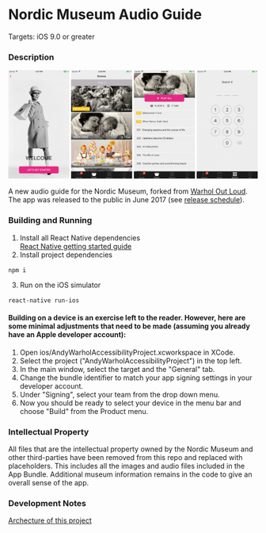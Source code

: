 # Nordic Museum Audio Guide

Targets: iOS 9.0 or greater

### Description

![Nordic Museum Audio Guide Screenshots](./appScreenshots.png)

A new audio guide for the Nordic Museum, forked from [Warhol Out Loud](https://github.com/CMP-Studio/TheWarholOutLoud). The app was released to the public in June 2017 (see [release schedule](https://github.com/NordicMuseum/Nordic-Museum-Audio-Guide/releases)).

### Building and Running

1. Install all React Native dependencies  
[React Native getting started guide](https://facebook.github.io/react-native/docs/getting-started.html)
2. Install project dependencies  
  ```
  npm i
  ```  
3. Run on the iOS simulator  
  ```
  react-native run-ios
  ```
  
#### Building on a device is an exercise left to the reader. However, here are some minimal adjustments that need to be made (assuming you already have an Apple developer account):
<!-- -->

1. Open ios/AndyWarholAccessibilityProject.xcworkspace in XCode.
2. Select the project ("AndyWarholAccessibilityProject") in the top left.
3. In the main window, select the target and the "General" tab.
4. Change the bundle identifier to match your app signing settings in your developer account.
5. Under "Signing", select your team from the drop down menu.
6. Now you should be ready to select your device in the menu bar and choose "Build" from the Product menu.

### Intellectual Property

All files that are the intellectual property owned by the Nordic Museum and other third-parties have been removed from this repo and replaced with placeholders. This includes all the images and audio files included in the App Bundle. Additional museum information remains in the code to give an overall sense of the app.

### Development Notes

[Archecture of this project](architecture.md)